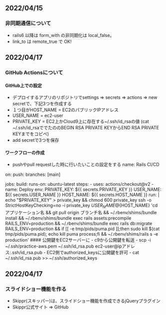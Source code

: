 ## 2022/04/15
### 非同期通信について
- rails6 以降は form_with の非同期化は local_false。
- link_to は remote_true で OK!
## 2022/04/17
### GitHub Actionsについて
#### GitHub上での設定
- デプロイするアプリのリポジトリでsettings => secrets => actions => new secretで、下記3つを作成する
- １つ目がHOST_NAME = EC2のパブリックIPアドレス
- USER_NAME = ec2-user
- PRIVATE_KEY = EC2上かCloud9上に存在する~/.ssh/id_rsaの値 (cat ~/.ssh/id_rsaででたののBEGIN RSA PRIVATE KEYからEND RSA PRIVATE KEYまでをコピペ)
- add secretで3つを保存
#### ワークフローの作成
- pushやpull requestした時に行いたいことの設定をする
name: Rails CI/CD

on:
  push:
    branches: [main]

jobs:
  build:
    runs-on: ubuntu-latest
    steps:
    - uses: actions/checkout@v2
    - name: Deploy 
      env:
        PRIVATE_KEY: ${{ secrets.PRIVATE_KEY }}
        USER_NAME: ${{ secrets.USER_NAME }}
        HOST_NAME: ${{ secrets.HOST_NAME }}
      run: |
        echo "$PRIVATE_KEY" > private_key && chmod 600 private_key
        ssh -o StrictHostKeyChecking=no -i private_key ${USER_NAME}@${HOST_NAME} 'cd アプリケーション名 &&
        git pull origin ブランチ名 &&
        ~/.rbenv/shims/bundle install &&
        ~/.rbenv/shims/bundle exec rails assets:precompile RAILS_ENV=production &&
        ~/.rbenv/shims/bundle exec rails db:migrate RAILS_ENV=production &&
        if [[ -e tmp/pids/puma.pid ]];then sudo kill $(cat tmp/pids/puma.pid); echo kill puma process;fi &&
        ~/.rbenv/shims/rails s -e production'
        #### 公開鍵をEC2サーバーに
        - c9から公開鍵を転送
        - scp -i ~/.ssh/practice-aws.pem ~/.ssh/id_rsa.pub ec2-user@ipアドレス:.ssh/id_rsa.pub
        - EC2側でauthorized_keysに公開鍵を許可
        - cat ~/.ssh/id_rsa.pub >> ~/.ssh/authorized_keys
## 2022/04/17
### スライドショー機能を作る
- Skippr(スキッパー)は、スライドショー機能を作成できるjQueryプラグイン
- Skippr公式サイト => GitHub
